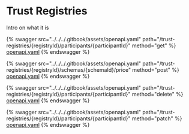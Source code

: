 # Trust Registries

Intro on what it is

{% swagger src="../../../.gitbook/assets/openapi.yaml" path="/trust-registries/{registryId}/participants/{participantId}" method="get" %}
[openapi.yaml](../../../.gitbook/assets/openapi.yaml)
{% endswagger %}

{% swagger src="../../../.gitbook/assets/openapi.yaml" path="/trust-registries/{registryId}/schemas/{schemaId}/price" method="post" %}
[openapi.yaml](../../../.gitbook/assets/openapi.yaml)
{% endswagger %}

{% swagger src="../../../.gitbook/assets/openapi.yaml" path="/trust-registries/{registryId}/participants/{participantId}" method="delete" %}
[openapi.yaml](../../../.gitbook/assets/openapi.yaml)
{% endswagger %}

{% swagger src="../../../.gitbook/assets/openapi.yaml" path="/trust-registries/{registryId}/participants/{participantId}" method="patch" %}
[openapi.yaml](../../../.gitbook/assets/openapi.yaml)
{% endswagger %}
